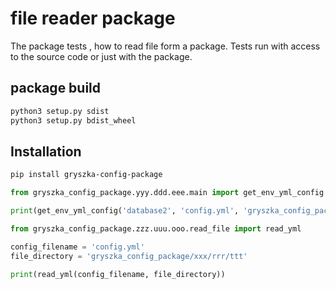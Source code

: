 # file reader package
The package tests , how to read file form a package.
Tests run with access to the source code or just with the package.

## package build
```sh
python3 setup.py sdist
python3 setup.py bdist_wheel
```

## Installation 

```bash
pip install gryszka-config-package
```

```python
from gryszka_config_package.yyy.ddd.eee.main import get_env_yml_config

print(get_env_yml_config('database2', 'config.yml', 'gryszka_config_package/xxx/rrr/ttt'))
```

```python
from gryszka_config_package.zzz.uuu.ooo.read_file import read_yml

config_filename = 'config.yml'
file_directory = 'gryszka_config_package/xxx/rrr/ttt'

print(read_yml(config_filename, file_directory))
```